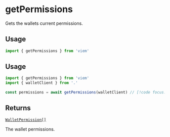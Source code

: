 # getPermissions

Gets the wallets current permissions.

## Usage

```ts
import { getPermissions } from 'viem'
```

## Usage

```ts
import { getPermissions } from 'viem'
import { walletClient } from '.'
 
const permissions = await getPermissions(walletClient) // [!code focus:99]
```

## Returns

[`WalletPermission[]`](/docs/glossary/types#TODO)

The wallet permissions.

